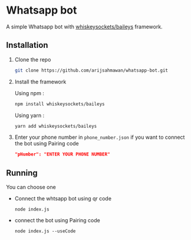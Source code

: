 # Whatsapp bot

A simple Whatsapp bot with [whiskeysockets/baileys](https://whiskeysockets.github.io/) framework.

## Installation

1. Clone the repo
   ```sh
   git clone https://github.com/arijsahmawan/whatsapp-bot.git
   ```
2. Install the framework

   Using npm :
   ```sh 
   npm install whiskeysockets/baileys
   ```
   Using yarn :
   ```sh
   yarn add whiskeysockets/baileys
   ```
3. Enter your phone number in `phone_number.json` if you want to connect the bot using Pairing code
   ```json
   "pNumber": "ENTER YOUR PHONE NUMBER"
   ``` 
## Running
You can choose one

* Connect the whtsapp bot using qr code
  
   ```
   node index.js
   ```
* connect the bot using Pairing code
  
   ```
   node index.js --useCode
   ```
